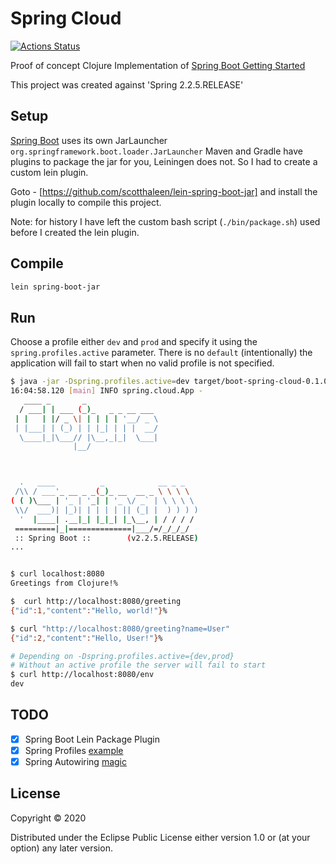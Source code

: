 # Spring Cloud
[![Actions Status](https://github.com/scotthaleen/clojure-spring-cloud/workflows/Clojure%20CI/badge.svg)](https://github.com/scotthaleen/clojure-spring-cloud/actions)


Proof of concept Clojure Implementation of [Spring Boot Getting Started](https://spring.io/guides/gs/spring-boot/)

This project was created against 'Spring 2.2.5.RELEASE'

## Setup

[Spring Boot](http://projects.spring.io/spring-boot/) uses its own JarLauncher `org.springframework.boot.loader.JarLauncher`
Maven and Gradle have plugins to package the jar for you, Leiningen does not. So I had to create a custom lein plugin.

Goto - [https://github.com/scotthaleen/lein-spring-boot-jar] and install the plugin locally to compile this project.

Note: for history I have left the custom bash script (`./bin/package.sh`) used before I created the lein plugin.

## Compile

```bash
lein spring-boot-jar
```

## Run

Choose a profile either `dev` and `prod` and specify it using the
`spring.profiles.active` parameter. There is no `default` (intentionally) the
application will fail to start when no valid profile is not specified.

```bash
$ java -jar -Dspring.profiles.active=dev target/boot-spring-cloud-0.1.0-SNAPSHOT.jar
16:04:58.120 [main] INFO spring.cloud.App -
   ____ _       _
  / ___| | ___ (_)_   _ _ __ ___
 | |   | |/ _ \| | | | | '__/ _ \
 | |___| | (_) | | |_| | | |  __/
  \____|_|\___// |\__,_|_|  \___|
              |__/



  .   ____          _            __ _ _
 /\\ / ___'_ __ _ _(_)_ __  __ _ \ \ \ \
( ( )\___ | '_ | '_| | '_ \/ _` | \ \ \ \
 \\/  ___)| |_)| | | | | || (_| |  ) ) ) )
  '  |____| .__|_| |_|_| |_\__, | / / / /
 =========|_|==============|___/=/_/_/_/
 :: Spring Boot ::        (v2.2.5.RELEASE)
...


$ curl localhost:8080
Greetings from Clojure!%

$  curl http://localhost:8080/greeting
{"id":1,"content":"Hello, world!"}%

$ curl "http://localhost:8080/greeting?name=User"
{"id":2,"content":"Hello, User!"}%

# Depending on -Dspring.profiles.active={dev,prod}
# Without an active profile the server will fail to start
$ curl http://localhost:8080/env
dev

```


## TODO

- [x] Spring Boot Lein Package Plugin
- [x] Spring Profiles [example](src/spring/cloud/components/ienv.clj)
- [x] Spring Autowiring [magic](src/spring/cloud/rest/env.clj)

## License

Copyright © 2020

Distributed under the Eclipse Public License either version 1.0 or (at your option) any later version.

